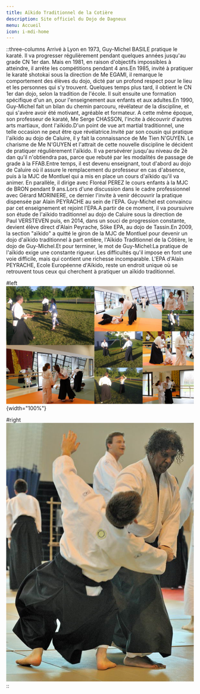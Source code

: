 ```yaml
---
title: Aïkido Traditionnel de la Cotière
description: Site officiel du Dojo de Dagneux
menu: Accueil
icon: i-mdi-home
---
```


::three-columns
Arrivé à Lyon en 1973, Guy-Michel BASILE pratique le karaté. Il va progresser régulièrement pendant quelques années jusqu'au grade CN 1er dan. Mais en 1981, en raison d'objectifs impossibles à atteindre, il arrête les compétitions pendant 4 ans.En 1985, invité à pratiquer le karaté shotokai sous la direction de Me EGAMI, il remarque le comportement des élèves du dojo, dicté par un profond respect pour le lieu et les personnes qui s'y trouvent. Quelques temps plus tard, il obtient le CN 1er dan dojo, selon la tradition de l'école. Il suit ensuite une formation spécifique d'un an, pour l'enseignement aux enfants et aux adultes.En 1990, Guy-Michel fait un bilan du chemin parcouru, révélateur de la discipline, et qui s'avère avoir été motivant, agréable et formateur. A cette même époque, son professeur de karaté, Me Serge CHASSON, l'incite à découvrir d'autres arts martiaux, dont l'aïkido.D'un point de vue art martial traditionnel, une telle occasion ne peut être que révélatrice.Invité par son cousin qui pratique l'aïkido au dojo de Caluire, il y fait la connaissance de Me Tien N'GUYEN. Le charisme de Me N'GUYEN et l'attrait de cette nouvelle discipline le décident de pratiquer régulièrement l'aïkido. Il va persévérer jusqu'au niveau de 2è dan qu'il n'obtiendra pas, parce que rebuté par les modalités de passage de grade à la FFAB.Entre temps, il est devenu enseignant, tout d'abord au dojo de Caluire où il assure le remplacement du professeur en cas d'absence, puis à la MJC de Montluel qui a mis en place un cours d'aïkido qu'il va animer. En parallèle, il dirige avec Floréal PEREZ le cours enfants à la MJC de BRON pendant 9 ans.Lors d'une discussion dans le cadre professionnel avec Gérard MORINIERE, ce dernier l'invite à venir découvrir la pratique dispensée par Alain PEYRACHE au sein de l'EPA. Guy-Michel est convaincu par cet enseignement et rejoint l'EPA.A partir de ce moment, il va poursuivre son étude de l'aïkido traditionnel au dojo de Caluire sous la direction de Paul VERSTEVEN puis, en 2014, dans un souci de progression constante, devient élève direct d'Alain Peyrache, Sôke EPA, au dojo de Tassin.En 2009, la section "aïkido" a quitté le giron de la MJC de Montluel pour devenir un dojo d'aïkido traditionnel à part entière, l'Aïkido Traditionnel de la Côtière, le dojo de Guy-Michel.Et pour terminer, le mot de Guy-Michel\:La pratique de l'aïkido exige une constante rigueur. Les difficultés qu'il impose en font une voie difficile, mais qui contient une richesse incomparable. L'EPA d'Alain PEYRACHE, Ecole Européenne d'Aïkido, reste un endroit unique où se retrouvent tous ceux qui cherchent à pratiquer un aïkido traditionnel.

#left
![Montage de démo](/montage-demo.jpg){width="100%"}

#right
![Technique de démo](/technique-demo.jpg)
::
